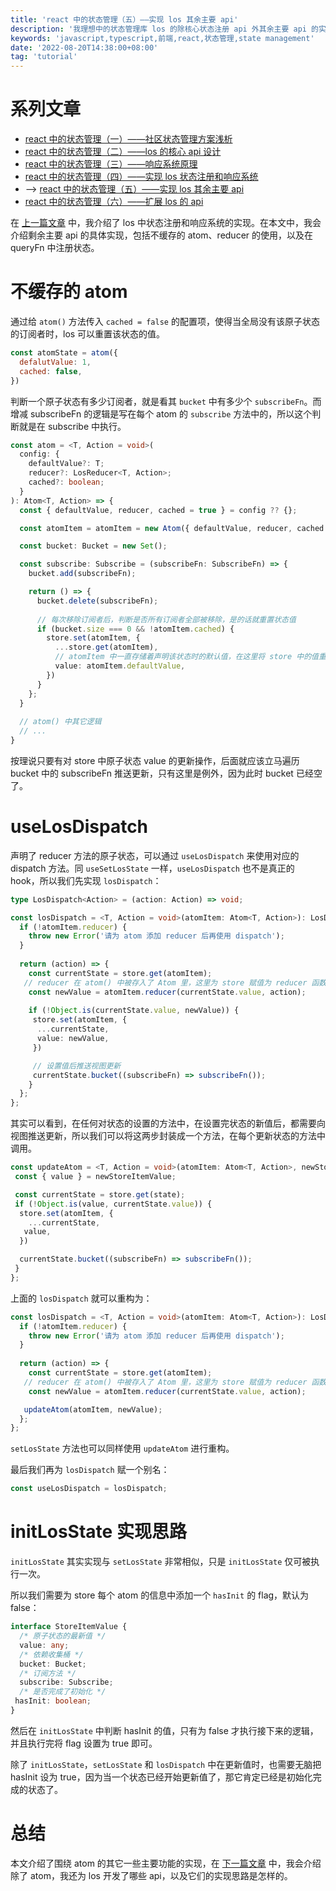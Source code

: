 ```yaml
---
title: 'react 中的状态管理（五）——实现 los 其余主要 api'
description: '我理想中的状态管理库 los 的除核心状态注册 api 外其余主要 api 的实现'
keywords: 'javascript,typescript,前端,react,状态管理,state management'
date: '2022-08-20T14:38:00+08:00'
tag: 'tutorial'
---
```


# 系列文章

- [react 中的状态管理（一）——社区状态管理方案浅析](/posts/state-management-in-react-1)
- [react 中的状态管理（二）——los 的核心 api 设计](/posts/state-management-in-react-2)
- [react 中的状态管理（三）——响应系统原理](/posts/state-management-in-react-3)
- [react 中的状态管理（四）——实现 los 状态注册和响应系统](/posts/state-management-in-react-4)
- --> [react 中的状态管理（五）——实现 los 其余主要 api](/posts/state-management-in-react-5)
- [react 中的状态管理（六）——扩展 los 的 api](/posts/state-management-in-react-6.md)

在 [上一篇文章](/posts/state-management-in-react-4) 中，我介绍了 los 中状态注册和响应系统的实现。在本文中，我会介绍剩余主要 api 的具体实现，包括不缓存的 atom、reducer 的使用，以及在 queryFn 中注册状态。

# 不缓存的 atom

通过给 `atom()` 方法传入 `cached = false` 的配置项，使得当全局没有该原子状态的订阅者时，los 可以重置该状态的值。

```js
const atomState = atom({
  defalutValue: 1,
  cached: false,
})
```

判断一个原子状态有多少订阅者，就是看其 `bucket` 中有多少个 `subscribeFn`。而增减 subscribeFn
 的逻辑是写在每个 atom 的 `subscribe` 方法中的，所以这个判断就是在 subscribe 中执行。

```ts
const atom = <T, Action = void>(
  config: {
    defaultValue?: T;
    reducer?: LosReducer<T, Action>;
    cached?: boolean;
  }
): Atom<T, Action> => {
  const { defaultValue, reducer, cached = true } = config ?? {};

  const atomItem = atomItem = new Atom({ defaultValue, reducer, cached });

  const bucket: Bucket = new Set();

  const subscribe: Subscribe = (subscribeFn: SubscribeFn) => {
    bucket.add(subscribeFn);

    return () => {
      bucket.delete(subscribeFn);
      
      // 每次移除订阅者后，判断是否所有订阅者全部被移除，是的话就重置状态值
      if (bucket.size === 0 && !atomItem.cached) {
        store.set(atomItem, {
          ...store.get(atomItem),
          // atomItem 中一直存储着声明该状态时的默认值，在这里将 store 中的值重置为此值
          value: atomItem.defaultValue,
        })
      }
    };
  }
  
  // atom() 中其它逻辑
  // ...
}
```

按理说只要有对 store 中原子状态 value 的更新操作，后面就应该立马遍历 bucket 中的 subscribeFn 推送更新，只有这里是例外，因为此时 bucket 已经空了。

# useLosDispatch

声明了 reducer 方法的原子状态，可以通过 `useLosDispatch` 来使用对应的 dispatch 方法。同 `useSetLosState` 一样，`useLosDispatch` 也不是真正的 hook，所以我们先实现 `losDispatch`：

```ts
type LosDispatch<Action> = (action: Action) => void;

const losDispatch = <T, Action = void>(atomItem: Atom<T, Action>): LosDispatch<Action> => {
  if (!atomItem.reducer) {
    throw new Error('请为 atom 添加 reducer 后再使用 dispatch');
  }
  
  return (action) => {
    const currentState = store.get(atomItem);
   // reducer 在 atom() 中被存入了 Atom 里，这里为 store 赋值为 reducer 函数的返回值
    const newValue = atomItem.reducer(currentState.value, action);
    
    if (!Object.is(currentState.value, newValue)) {
     store.set(atomItem, {
      ...currentState,
      value: newValue,
     })

     // 设置值后推送视图更新
     currentState.bucket((subscribeFn) => subscribeFn());
    }
  };
};
```

其实可以看到，在任何对状态的设置的方法中，在设置完状态的新值后，都需要向视图推送更新，所以我们可以将这两步封装成一个方法，在每个更新状态的方法中调用。

```ts
const updateAtom = <T, Action = void>(atomItem: Atom<T, Action>, newStoreItemValue: Partial<StoreItemValue>) => {
 const { value } = newStoreItemValue;

 const currentState = store.get(state);
 if (!Object.is(value, currentState.value)) {
  store.set(atomItem, {
    ...currentState,
   value,
  })

  currentState.bucket((subscribeFn) => subscribeFn());
 }
};
```

上面的 `losDispatch` 就可以重构为：

```ts
const losDispatch = <T, Action = void>(atomItem: Atom<T, Action>): LosDispatch<Action> => {
  if (!atomItem.reducer) {
    throw new Error('请为 atom 添加 reducer 后再使用 dispatch');
  }
  
  return (action) => {
    const currentState = store.get(atomItem);
   // reducer 在 atom() 中被存入了 Atom 里，这里为 store 赋值为 reducer 函数的返回值
    const newValue = atomItem.reducer(currentState.value, action);

   updateAtom(atomItem, newValue);
  };
};
```

`setLosState` 方法也可以同样使用 `updateAtom` 进行重构。

最后我们再为 `losDispatch` 赋一个别名：

```ts
const useLosDispatch = losDispatch;
```

# initLosState 实现思路

`initLosState` 其实实现与 `setLosState` 非常相似，只是 `initLosState` 仅可被执行一次。

所以我们需要为 store 每个 atom 的信息中添加一个 `hasInit` 的 flag，默认为 false：

```ts
interface StoreItemValue {
  /* 原子状态的最新值 */
  value: any;
  /* 依赖收集桶 */
  bucket: Bucket;
  /* 订阅方法 */
  subscribe: Subscribe;
  /* 是否完成了初始化 */
 hasInit: boolean;
}
```

然后在 `initLosState` 中判断 hasInit 的值，只有为 false 才执行接下来的逻辑，并且执行完将 flag 设置为 true 即可。

除了 `initLosState`，`setLosState` 和 `losDispatch` 中在更新值时，也需要无脑把 hasInit 设为 true，因为当一个状态已经开始更新值了，那它肯定已经是初始化完成的状态了。

# 总结

本文介绍了围绕 atom 的其它一些主要功能的实现，在 [下一篇文章](/posts/state-management-in-react-6) 中，我会介绍除了 atom，我还为 los 开发了哪些 api，以及它们的实现思路是怎样的。
